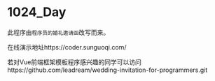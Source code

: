 # 1024_Day

此程序由`程序员的婚礼邀请函`改写而来。

在线演示地址https://coder.sunguoqi.com/

若对Vue前端框架模板程序感兴趣的同学可以访问https://github.com/leadream/wedding-invitation-for-programmers.git

